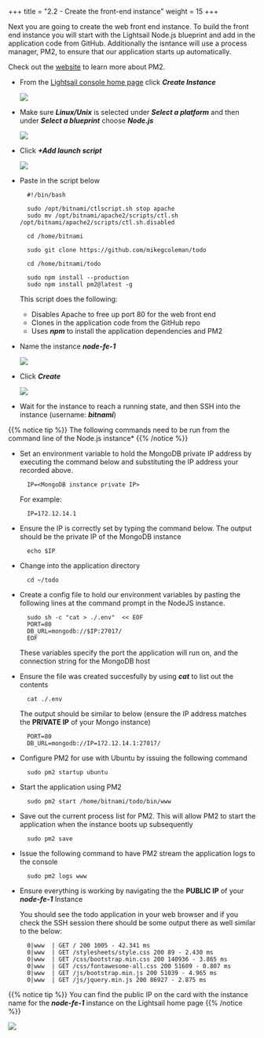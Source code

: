 +++
title = "2.2 - Create the front-end instance"
weight = 15
+++

Next you are going to create the web front end instance. To build the front end instance you will start with the Lightsail Node.js blueprint and add in the application code from GitHub. Additionally the isntance will use a process manager, PM2, to ensure that our application starts up automatically.

Check out the [website](http://pm2.keymetrics.io/) to learn more about PM2. 

* From the <a href="https://lightsail.aws.amazon.com/ls/webapp/home/" target="_blank">Lightsail console home page</a> click ***Create Instance***

    ![](../../images/2-2-1.jpg?classes=border)

* Make sure ***Linux/Unix*** is selected under ***Select a platform*** and then under ***Select a blueprint*** choose ***Node.js***

    ![](../../images/2-2-2.jpg?classes=border)

* Click ***+Add launch script***

    ![](../../images/2-2-3.jpg?classes=border)

* Paste in the script below

        #!/bin/bash

        sudo /opt/bitnami/ctlscript.sh stop apache
        sudo mv /opt/bitnami/apache2/scripts/ctl.sh /opt/bitnami/apache2/scripts/ctl.sh.disabled

        cd /home/bitnami

        sudo git clone https://github.com/mikegcoleman/todo

        cd /home/bitnami/todo

        sudo npm install --production
        sudo npm install pm2@latest -g
        

    This script does the following:

    * Disables Apache to free up port 80 for the web front end
    * Clones in the application code from the GitHub repo
    * Uses ***npm*** to install the application dependencies and PM2
    

* Name the instance ***node-fe-1***

    ![](../../images/2-2-5.jpg?classes=border)

* Click ***Create***

    ![](../../images/2-2-6.jpg?classes=border)

* Wait for the instance to reach a running state, and then SSH into the instance (username: ***bitnami***)

{{% notice tip %}}
The following commands need to be run from the command line of the Node.js instance*
{{% /notice %}}

* Set an environment variable to hold the MongoDB private IP address by executing the command below and substituting the IP address your recorded above.

        IP=<MongoDB instance private IP>

    For example:

        IP=172.12.14.1

* Ensure the IP is correctly set by typing the command below. The output should be the private IP of the MongoDB instance

        echo $IP

* Change into the application directory

        cd ~/todo

* Create a config file to hold our environment variables by pasting the following lines at the command prompt in the NodeJS instance. 

        sudo sh -c "cat > ./.env"  << EOF
        PORT=80
        DB_URL=mongodb://$IP:27017/
        EOF

    These variables specify the port the application will run on, and the connection string for the MongoDB host

* Ensure the file was created succesfully by using ***cat*** to list out the contents

        cat ./.env

    The output should be similar to below (ensure the IP address matches the **PRIVATE IP** of your Mongo instance)

        PORT=80
        DB_URL=mongodb://IP=172.12.14.1:27017/
        
* Configure PM2 for use with Ubuntu by issuing the following command
        
        sudo pm2 startup ubuntu

* Start the application using PM2

        sudo pm2 start /home/bitnami/todo/bin/www

* Save out the current process list for PM2. This will allow PM2 to start the application when the instance boots up subsequently

        sudo pm2 save

* Issue the following command to have PM2 stream the application logs to the console

        sudo pm2 logs www

* Ensure everything is working by navigating the the **PUBLIC IP** of your ***node-fe-1*** Instance

    You should see the todo application in your web browser and if you check the SSH session there should be some output there as well similar to the below:

        0|www  | GET / 200 1005 - 42.341 ms
        0|www  | GET /stylesheets/style.css 200 89 - 2.430 ms
        0|www  | GET /css/bootstrap.min.css 200 140936 - 3.865 ms
        0|www  | GET /css/fontawesome-all.css 200 51609 - 0.807 ms
        0|www  | GET /js/bootstrap.min.js 200 51039 - 4.965 ms
        0|www  | GET /js/jquery.min.js 200 86927 - 2.875 ms

{{% notice tip %}}
You can find the public IP on the card with the instance name for the ***node-fe-1*** instance on the Lightsail home page
{{% /notice %}}

![](../../images/2-2-13.jpg?classes=border)


